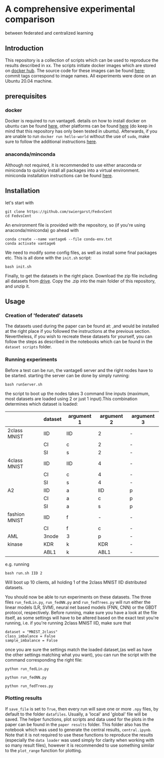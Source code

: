 # A comprehensive experimental comparison
between federated and centralized learning

## Introduction
 This repository is a collection of scripts which can be used to reproduce the results described in xx. The scripts initiate docker images which are stored on [docker hub](https://hub.docker.com/repository/docker/sgarst/federated-learning/general). The source code for these images can be found [here](https://github.com/swiergarst/Federated-Classifiers); commit tags correspond to image names. All experiments were done on an Ubuntu 20.04 machine.



## prerequisites

### docker
Docker is required to run vantage6. details on how to install docker on ubuntu can be found [here](https://docs.docker.com/engine/install/ubuntu/), other platforms can be found [here](https://docs.docker.com/engine/install/) (do keep in mind that this repository has only been tested in ubuntu). Afterwards, if you are unable to run `docker run hello-world` without the use of `sudo`, make sure to follow the additional instructions [here](https://docs.docker.com/engine/install/linux-postinstall/).


### anaconda/minconda
Although not required, it is recommended to use either anaconda or miniconda to quickly install all packages into a virtual environment. miniconda installation instructions can be found [here](https://docs.conda.io/projects/conda/en/latest/user-guide/install/linux.html).




## Installation
let's start with 
```
git clone https://github.com/swiergarst/FedvsCent
cd FedvsCent
```

An environment file is provided with the repository, so (if you're using anaconda/miniconda) go ahead with 

```
conda create --name vantage6 --file conda-env.txt
conda activate vantage6
```

We need to modify some config files, as well as install some final packages etc. This is all done with the `init.sh` script:

```
bash init.sh
```

Finally, to get the datasets in the right place. Download the zip file including all datasets from [drive](https://drive.google.com/file/d/12N3mx6Khpl5156k-FX7CUrROIeztkSUL/view?usp=sharing). Copy the .zip into the main folder of this repository, and unzip it.


## Usage

### Creation of 'federated' datasets
The datasets used during the paper can be found at: ,and would be installed at the right place if you followed the instructions at the previous section. Nevertheless, if you wish to recreate these datasets for yourself, you can follow the steps as described in the notebooks which can be found in the `dataset scripts` folder.

### Running experiments
Before a test can be run, the vantage6 server and the right nodes have to be started. starting the server can be done by simply running:

```
bash runServer.sh
```

the script to boot up the nodes takes 3 command line inputs (maximum, most datasets are loaded using 2 or just 1 input).This combination determines which dataset is loaded:

|    |dataset|argument 1 |argument 2  | argument 3 | 
|----|----|----|----|----|
|2class MNIST | IID| IID | 2 | - |
|             | CI | c   | 2 | - |
|             | SI | s   | 2 | - |
|4class MNIST | IID| IID | 4 | - |
|             | CI | c   | 4 | - |
|             | SI | s   | 4 | - |
| A2          | IID| a   |IID| p |
|             | CI | a   | c | p |
|             | SI | a   | s | p |
|fashion MNIST|IID | f   | - | - |
|             | CI | f   | c | - |
|AML          |3node | 3 | p | - |
|kinase       |KDR | k | KDR | - |
|             |ABL1| k |ABL1 | - |

e.g. running 
```
bash run.sh IID 2
```
Will boot up 10 clients, all holding 1 of the 2class MNIST IID distributed datasets.

You should now be able to run experiments on these datasets. The three files `run_fedLin.py`, `run_fedNN.py` and `run_fedTrees.py` will run either the linear models (LR, SVM), neural net based models (FNN, CNN) or the GBDT protocol, respectively. Before running, make sure you have a look at the file itself, as some settings will have to be altered based on the exact test you're running, i.e. if you're running 2class MNIST IID, make sure that 
```
dataset = "MNIST_2class"
class_imbalance = False
sample_imbalance = False
```

once you are sure the settings match the loaded dataset,(as well as have the other settings matching what you want), you can run the script with the command corresponding the right file:
```
python run_fedLin.py
```
```
python run_fedNN.py
```
```
python run_fedTrees.py
```

### Plotting results
If `save_file` is set to `True`, then every run will save one or more `.npy` files, by default to the folder `datafiles`. Usually, a 'local' and 'global' file will be saved. The helper functions, plot scripts and data used for the plots in the paper can be found in the `paper results` folder. This folder also has the notebook which was used to generate the central results, `central.ipynb`. Note that it is not required to use these functions to reproduce the results (especially the `data loader` was used simply for clarity when working with so many result files), however it is recommended to use something similar to the `plot_range` function for plotting.
